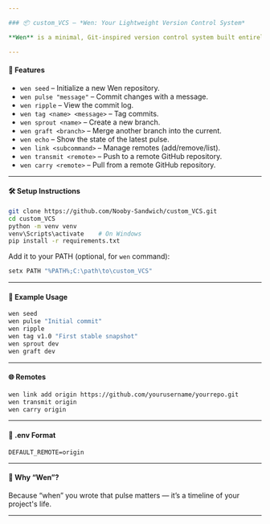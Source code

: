 ```yaml
---

### 📦 custom_VCS – *Wen: Your Lightweight Version Control System*

**Wen** is a minimal, Git-inspired version control system built entirely in Python. It’s designed for simplicity, clarity, and experimentation.

---
```


#### 🚀 Features

- `wen seed` – Initialize a new Wen repository.
- `wen pulse "message"` – Commit changes with a message.
- `wen ripple` – View the commit log.
- `wen tag <name> <message>` – Tag commits.
- `wen sprout <name>` – Create a new branch.
- `wen graft <branch>` – Merge another branch into the current.
- `wen echo` – Show the state of the latest pulse.
- `wen link <subcommand>` – Manage remotes (add/remove/list).
- `wen transmit <remote>` – Push to a remote GitHub repository.
- `wen carry <remote>` – Pull from a remote GitHub repository.

---

#### 🛠 Setup Instructions

```bash
git clone https://github.com/Nooby-Sandwich/custom_VCS.git
cd custom_VCS
python -m venv venv
venv\Scripts\activate    # On Windows
pip install -r requirements.txt
```

Add it to your PATH (optional, for `wen` command):

```bash
setx PATH "%PATH%;C:\path\to\custom_VCS"
```

---

#### 📄 Example Usage

```bash
wen seed
wen pulse "Initial commit"
wen ripple
wen tag v1.0 "First stable snapshot"
wen sprout dev
wen graft dev
```

---

#### 🌐 Remotes

```bash
wen link add origin https://github.com/yourusername/yourrepo.git
wen transmit origin
wen carry origin
```

---

#### 📁 .env Format

```env
DEFAULT_REMOTE=origin
```

---

#### 🧠 Why “Wen”?

Because “when” you wrote that pulse matters — it’s a timeline of your project's life.

---
